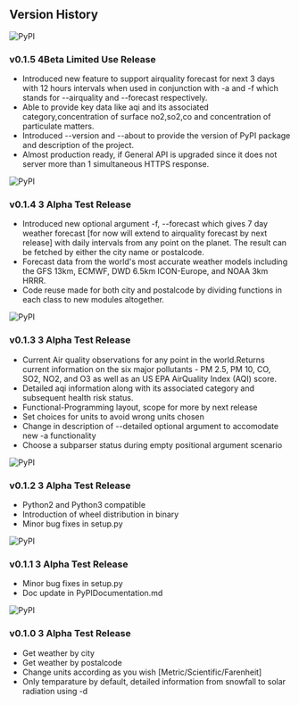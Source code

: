 ## Version History

![PyPI](https://img.shields.io/pypi/v/cli-weather?color=blue&label=PyPI&logo=python&logoColor=yellow&style=plastic)

### v0.1.5 4Beta Limited Use Release
- Introduced new feature to support airquality forecast for next 3 days with 12 hours intervals when used in conjunction with -a and -f which stands for --airquality and --forecast respectively.
- Able to provide key data like aqi and its associated category,concentration of surface no2,so2,co and concentration of particulate matters.
- Introduced --version and --about to provide the version of PyPI package and description of the project.
- Almost production ready, if General API is upgraded since it does not server more than 1 simultaneous HTTPS response.

![PyPI](https://img.shields.io/badge/PyPI-v0.1.4-blue?style=plastic&logo=python&logoColor=yellow)

### v0.1.4 3 Alpha Test Release
- Introduced new optional argument -f, --forecast which gives 7 day weather forecast [for now will extend to airquality forecast by next release] with daily intervals from any point on the planet. The result can be fetched by either the city name or postalcode.
- Forecast data from the world's most accurate weather models including the GFS 13km, ECMWF, DWD 6.5km ICON-Europe, and NOAA 3km HRRR.
- Code reuse made for both city and postalcode by dividing functions in each class to new modules altogether.

![PyPI](https://img.shields.io/badge/PyPI-v0.1.3-blue?style=plastic&logo=python&logoColor=yellow)

### v0.1.3 3 Alpha Test Release
- Current Air quality observations for any point in the world.Returns current information on the six major pollutants - PM 2.5, PM 10, CO, SO2, NO2, and O3 as well as an US EPA AirQuality Index (AQI) score.
- Detailed aqi information along with its associated category and subsequent health risk status.
- Functional-Programming layout, scope for more by next release
- Set choices for units to avoid wrong units chosen
- Change in description of --detailed optional argument to accomodate new -a functionality
- Choose a subparser status during empty positional argument scenario

![PyPI](https://img.shields.io/badge/PyPI-v0.1.2-blue?style=plastic&logo=python&logoColor=yellow)

### v0.1.2 3 Alpha Test Release
- Python2 and Python3 compatible
- Introduction of wheel distribution in binary
- Minor bug fixes in setup.py

![PyPI](https://img.shields.io/badge/PyPI-v0.1.1-blue?style=plastic&logo=python&logoColor=yellow)

### v0.1.1 3 Alpha Test Release
- Minor bug fixes in setup.py
- Doc update in PyPIDocumentation.md

![PyPI](https://img.shields.io/badge/PyPI-v0.1.0-blue?style=plastic&logo=python&logoColor=yellow)

### v0.1.0 3 Alpha Test Release
- Get weather by city
- Get weather by postalcode
- Change units according as you wish [Metric/Scientific/Farenheit]
- Only temparature by default, detailed information from snowfall to solar radiation using -d
